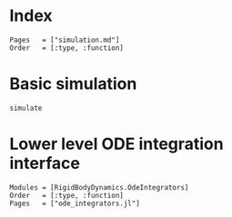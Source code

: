# Index
```@index
Pages   = ["simulation.md"]
Order   = [:type, :function]
```

# Basic simulation
```@docs
simulate
```

# Lower level ODE integration interface
```@autodocs
Modules = [RigidBodyDynamics.OdeIntegrators]
Order   = [:type, :function]
Pages   = ["ode_integrators.jl"]
```
